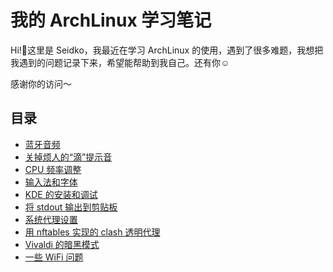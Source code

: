 # 我的 ArchLinux 学习笔记
Hi!👋这里是 Seidko，我最近在学习 ArchLinux 的使用，遇到了很多难题，我想把我遇到的问题记录下来，希望能帮助到我自己。还有你☺️

感谢你的访问～
## 目录
- [蓝牙音频](./bluetooth.md)
- [关掉烦人的“滴”提示音](./beep%20sound.md)
- [CPU 频率调整](./CPU%20frequency%20scaling.md)
- [输入法和字体](./ime%20and%20fonts.md)
- [KDE 的安装和调试](./KDE%20installing.md)
- [将 stdout 输出到剪贴板](./stdout%20to%20clipboard.md)
- [系统代理设置](./system%20proxy.md)
- [用 nftables 实现的 clash 透明代理](tproxy%20with%20clash%20and%20nftables.md)
- [Vivaldi 的暗黑模式](./vivaldi%20darkmode.md)
- [一些 WiFi 问题](./wifi.md)
